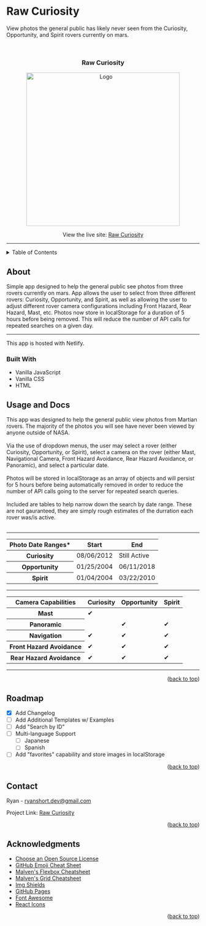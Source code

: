 # Raw Curiosity
View photos the general public has likely never seen from the Curiosity, Opportunity, and Spirit rovers currently on mars.

<div id="top"></div>

<!-- PROJECT LOGO -->

<br />

<h3 align="center">Raw Curiosity</h3>

<div align="center">
    <img src="https://github.com/RyanShort13110/raw_curiosity/blob/main/raw-curiosity-gif.gif" alt="Logo" width="400">
</div>

<div>
    <p align="center">View the live site: <a href="https://rawcuriosity.netlify.app/">Raw Curiosity</a></p>
</div>

---

<!-- TABLE OF CONTENTS -->
<details>
  <summary>Table of Contents</summary>
  <ol>
    <li>
      <a href="#about-the-project">About The Project</a>
      <ul>
        <li><a href="#built-with">Built With</a></li>
      </ul>
    </li>
    <li>
      <a href="#getting-started">Getting Started</a>
    </li>
    <li><a href="#usage">Usage</a></li>
    <li><a href="#roadmap">Roadmap</a></li>
    <li><a href="#contact">Contact</a></li>
    <li><a href="#acknowledgments">Acknowledgments</a></li>
  </ol>
</details>



<!-- ABOUT THE PROJECT -->
## About

Simple app designed to help the general public see photos from three rovers currently on mars.
App allows the user to select from three different rovers: Curiosity, Opportunity, and Spirit, as well as allowing the user to adjust different rover camera configurations including Front Hazard, Rear Hazard, Mast, etc. Photos now store in localStorage for a duration of 5 hours before being removed. This will reduce the number of API calls for repeated searches on a given day.

---
This app is hosted with Netlify.

### Built With


* Vanilla JavaScript
* Vanilla CSS
* HTML



<!-- USAGE EXAMPLES -->
## Usage and Docs

This app was designed to help the general public view photos from Martian rovers. 
The majority of the photos you will see have never been viewed by anyone outside of NASA.
<br>
<br>
Via the use of dropdown menus, the user may select a rover (either Curiosity, Opportunity, or Spirit), select a camera on the rover (either Mast, Navigational Camera, Front Hazard Avoidance, Rear Hazard Avoidance, or Panoramic), and select a particular date.<br>
<br>
Photos will be stored in localStorage as an array of objects and will persist for 5 hours before being automatically removed in order to reduce the number of API calls going to the server for repeated search queries.<br>
<br>
Included are tables to help narrow down the search by date range. These are not gauranteed, they are simply rough estimates of the durration each rover was/is active.<br>
<br>

---
<table>
  <thead>
    <th>Photo Date Ranges*</th>
    <th>Start</th>
    <th>End</th>
  </thead>
  <tr>
    <th>Curiosity</th>
    <td>08/06/2012</td>
    <td>Still Active</td>
  </tr>
  <tr>
    <th>Opportunity</th>
    <td>01/25/2004</td>
    <td>06/11/2018</td>
  </tr>
  <tr>
    <th>Spirit</th>
    <td>01/04/2004</td>
    <td>03/22/2010</td>
  </tr>
</table>
          
---

<table>
  <thead>
    <th>Camera Capabilities</th>
    <th>Curiosity</th>
    <th>Opportunity</th>
    <th>Spirit</th>
  </thead>
  <tr>
    <th>Mast</th>
    <td>✔</td>
    <td></td>
    <td></td>
  </tr>
    <tr>
    <th>Panoramic</th>
    <td></td>
    <td>✔</td>
    <td>✔</td>
  </tr>
  <tr>
    <th>Navigation</th>
    <td>✔</td>
    <td>✔</td>
    <td>✔</td>
  </tr>
  <tr>
    <th>Front Hazard Avoidance</th>
    <td>✔</td>
    <td>✔</td>
    <td>✔</td>
  </tr>
  <tr>
    <th>Rear Hazard Avoidance</th>
    <td>✔</td>
    <td>✔</td>
    <td>✔</td>
  </tr>
</table>

---

<p align="right">(<a href="#top">back to top</a>)</p>



<!-- ROADMAP -->
## Roadmap

- [x] Add Changelog
- [ ] Add Additional Templates w/ Examples
- [ ] Add "Search by ID"
- [ ] Multi-language Support
    - [ ] Japanese
    - [ ] Spanish
- [ ] Add "favorites" capability and store images in localStorage

<p align="right">(<a href="#top">back to top</a>)</p>



<!-- CONTACT -->
## Contact

Ryan - ryanshort.dev@gmail.com

Project Link: [Raw Curiosity](https://rawcuriosity.netlify.app/)

<p align="right">(<a href="#top">back to top</a>)</p>



<!-- ACKNOWLEDGMENTS -->
## Acknowledgments

* [Choose an Open Source License](https://choosealicense.com)
* [GitHub Emoji Cheat Sheet](https://www.webpagefx.com/tools/emoji-cheat-sheet)
* [Malven's Flexbox Cheatsheet](https://flexbox.malven.co/)
* [Malven's Grid Cheatsheet](https://grid.malven.co/)
* [Img Shields](https://shields.io)
* [GitHub Pages](https://pages.github.com)
* [Font Awesome](https://fontawesome.com)
* [React Icons](https://react-icons.github.io/react-icons/search)

<p align="right">(<a href="#top">back to top</a>)</p>


<!-- MARKDOWN LINKS & IMAGES -->
<!-- https://www.markdownguide.org/basic-syntax/#reference-style-links -->
[contributors-shield]: https://img.shields.io/github/contributors/othneildrew/Best-README-Template.svg?style=for-the-badge
[contributors-url]: https://github.com/othneildrew/Best-README-Template/graphs/contributors
[forks-shield]: https://img.shields.io/github/forks/othneildrew/Best-README-Template.svg?style=for-the-badge
[forks-url]: https://github.com/othneildrew/Best-README-Template/network/members
[stars-shield]: https://img.shields.io/github/stars/othneildrew/Best-README-Template.svg?style=for-the-badge
[stars-url]: https://github.com/othneildrew/Best-README-Template/stargazers
[issues-shield]: https://img.shields.io/github/issues/othneildrew/Best-README-Template.svg?style=for-the-badge
[issues-url]: https://github.com/othneildrew/Best-README-Template/issues
[license-shield]: https://img.shields.io/github/license/othneildrew/Best-README-Template.svg?style=for-the-badge
[license-url]: https://github.com/othneildrew/Best-README-Template/blob/master/LICENSE.txt
[linkedin-shield]: https://img.shields.io/badge/-LinkedIn-black.svg?style=for-the-badge&logo=linkedin&colorB=555
[linkedin-url]: https://linkedin.com/in/othneildrew
[product-screenshot]: images/screenshot.png

